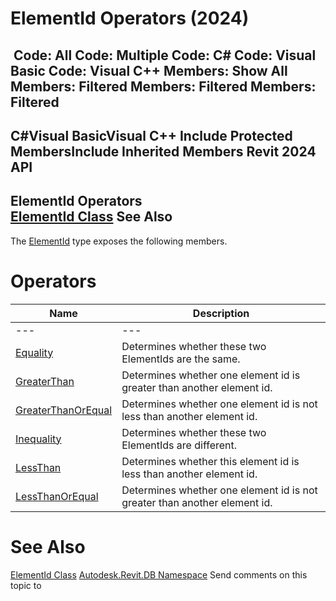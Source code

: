# ElementId Operators (2024)

﻿
 Code: All Code: Multiple Code: C# Code: Visual Basic Code: Visual C++  Members: Show All Members: Filtered Members: Filtered Members: Filtered   
---  
C#Visual BasicVisual C++
Include Protected MembersInclude Inherited Members
Revit 2024 API  
---  
ElementId Operators  
[ElementId Class](44f3f7b1-3229-3404-93c9-dc5e70337dd6.md "ElementId Class") See Also  
---  
The [ElementId](44f3f7b1-3229-3404-93c9-dc5e70337dd6.md "ElementId Class") type exposes the following members.
# Operators
| Name | Description |
| --- | --- |
| --- | --- | --- |
| [Equality](34a21be8-c836-0ac0-fdc8-d45b112ac580.md "Equality Operator") | Determines whether these two ElementIds are the same. |
| [GreaterThan](b6abda7f-8185-14ca-3153-435bf75e56dd.md "GreaterThan Operator") | Determines whether one element id is greater than another element id. |
| [GreaterThanOrEqual](aff18a46-fae0-6048-1eb5-d100240c8dd6.md "GreaterThanOrEqual Operator") | Determines whether one element id is not less than another element id. |
| [Inequality](8fd25409-ea3f-3bb0-a1cc-6bc7c5895f31.md "Inequality Operator") | Determines whether these two ElementIds are different. |
| [LessThan](be2119ee-e068-3c5f-8bfe-3ac70c6091ea.md "LessThan Operator") | Determines whether this element id is less than another element id. |
| [LessThanOrEqual](ba605698-2cc5-7db5-f07e-33e9b550b9f6.md "LessThanOrEqual Operator") | Determines whether one element id is not greater than another element id. |

# See Also
[ElementId Class](44f3f7b1-3229-3404-93c9-dc5e70337dd6.md "ElementId Class")
[Autodesk.Revit.DB Namespace](87546ba7-461b-c646-cbb1-2cb8f5bff8b2.md "Autodesk.Revit.DB Namespace")
Send comments on this topic to 